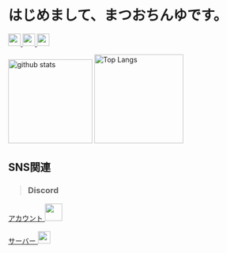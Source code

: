 # はじめまして、まつおちんゆです。
<p align="left"> 
  <a href="https://github.com/matsuochinyu/matsuochinyu/">
    <img height="25" src="https://komarev.com/ghpvc/?username=matsuochinyu" alt="matsuochinyu" />
  </a>
  <a href="http://twitter.com/raito__0119">
    <img height="25" src="https://img.shields.io/twitter/follow/raito__0119?label=Twitter&logo=twitter&style=flat" />
  </a>
  <a href="https://github.com/matsuochinyu">
    <img height="25" src="https://img.shields.io/github/followers/matsuochinyu?label=follow&logo=github&style=flat" />
  </a>
</p>

<p align="left"> 
  <img alt="github stats" height="170px" src="https://github-readme-stats.vercel.app/api?username=matsuochinyu&show_icons=true&theme=merko" />
  <img alt="Top Langs" height="180px" src="https://github-readme-stats.vercel.app/api/top-langs/?username=matsuochinyu&layout=compact" />
</p>

## SNS関連
>### Discord
<p align="left">
  <a href="https://discord.com/users/711187693723451392">
    アカウント
    <img height="35px" src="https://onl.sc/qyykuA4" />
    <br>
  </a>
  
  <a href="https://discord.com/invite/eCvsrwM84m">
    <br>
    サーバー
    <img height="25px" src="https://onl.sc/RsTqQSx" />
  </a>
</p>
